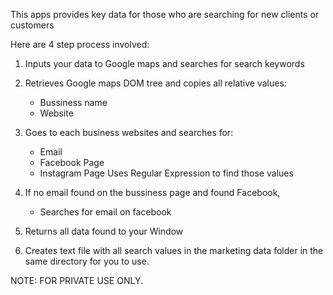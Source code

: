 This apps provides key data for those who are searching for new clients 
or customers

Here are 4 step process involved:
1. Inputs your data to Google maps and searches for search keywords
2. Retrieves Google maps DOM tree and copies all relative values:
    - Bussiness name
    - Website
3. Goes to each business websites and searches for:
    - Email
    - Facebook Page
    - Instagram Page
    Uses Regular Expression to find those values
4. If no email found on the bussiness page and found Facebook,
    - Searches for email on facebook

5. Returns all data found to your Window

6. Creates text file with all search values in the marketing data folder in the same directory for you to use.

NOTE: FOR PRIVATE USE ONLY.